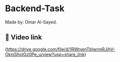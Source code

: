 # Backend-Task
Made by: Omar Al-Sayed.
## 🔗 Video link
(https://drive.google.com/file/d/1RWnwnTbIwrmRJjhV-OkniShoIGz0Pe_u/view?usp=share_link)
